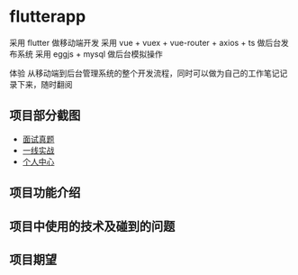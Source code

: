 # flutterapp

采用 flutter 做移动端开发
采用 vue + vuex + vue-router + axios + ts 做后台发布系统
采用 eggjs + mysql 做后台模拟操作

体验 从移动端到后台管理系统的整个开发流程，同时可以做为自己的工作笔记记录下来，随时翻阅

## 项目部分截图

- [面试真题](<'./project/images/1597393320(1).jpg>)
- [一线实战](<'./project/images/1597393320(1).jpg>)
- [个人中心](<'./project/images/1597393320(1).jpg>)

## 项目功能介绍

## 项目中使用的技术及碰到的问题

## 项目期望
